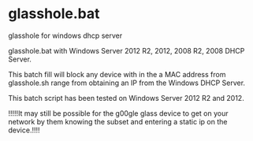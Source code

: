 glasshole.bat
=============

glasshole for windows dhcp server

glasshole.bat with Windows Server 2012 R2, 2012, 2008 R2, 2008 DHCP Server.

This batch fill will block any device with in the a MAC address from glasshole.sh range from obtaining an IP from the Windows DHCP Server.

This batch script has been tested on Windows Server 2012 R2 and 2012.

!!!!!It may still be possible for the g00gle glass device to get on your network by them knowing the subset and entering a static ip on the device.!!!!
